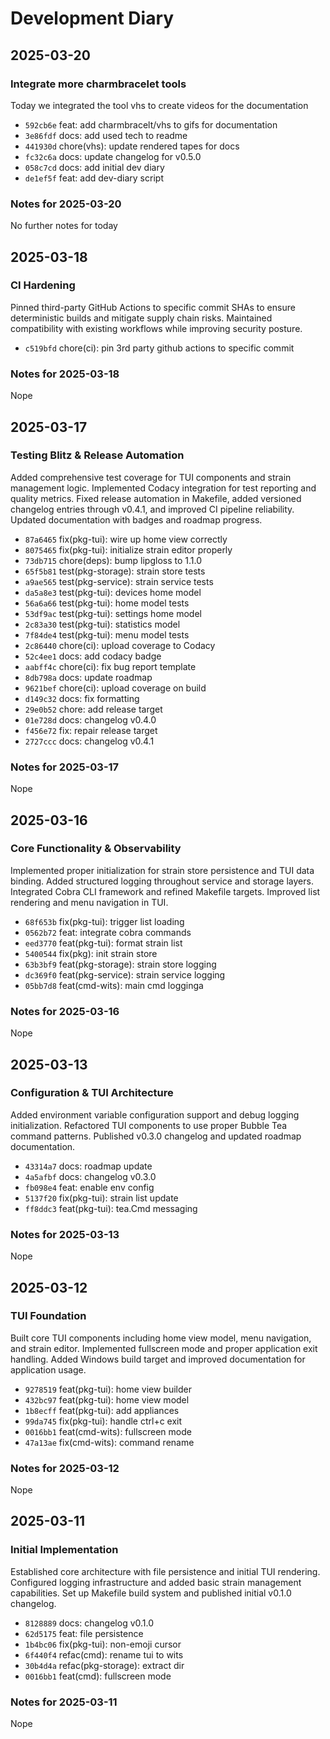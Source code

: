 # Development Diary

## 2025-03-20

### Integrate more charmbracelet tools

Today we integrated the tool vhs to create videos for the documentation

- `592cb6e` feat: add charmbracelt/vhs to gifs for documentation
- `3e86fdf` docs: add used tech to readme
- `441930d` chore(vhs): update rendered tapes for docs
- `fc32c6a` docs: update changelog for v0.5.0
- `058c7cd` docs: add initial dev diary
- `de1ef5f` feat: add dev-diary script

### Notes for 2025-03-20

No further notes for today

## 2025-03-18

### CI Hardening

Pinned third-party GitHub Actions to specific commit SHAs to ensure deterministic builds and mitigate supply chain risks. Maintained compatibility with existing workflows while improving security posture.

- `c519bfd` chore(ci): pin 3rd party github actions to specific commit

### Notes for 2025-03-18

Nope

## 2025-03-17

### Testing Blitz & Release Automation

Added comprehensive test coverage for TUI components and strain management logic. Implemented Codacy integration for test reporting and quality metrics. Fixed release automation in Makefile, added versioned changelog entries through v0.4.1, and improved CI pipeline reliability. Updated documentation with badges and roadmap progress.

- `87a6465` fix(pkg-tui): wire up home view correctly
- `8075465` fix(pkg-tui): initialize strain editor properly
- `73db715` chore(deps): bump lipgloss to 1.1.0
- `65f5b81` test(pkg-storage): strain store tests
- `a9ae565` test(pkg-service): strain service tests
- `da5a8e3` test(pkg-tui): devices home model
- `56a6a66` test(pkg-tui): home model tests
- `53df9ac` test(pkg-tui): settings home model
- `2c83a30` test(pkg-tui): statistics model
- `7f84de4` test(pkg-tui): menu model tests
- `2c86440` chore(ci): upload coverage to Codacy
- `52c4ee1` docs: add codacy badge
- `aabff4c` chore(ci): fix bug report template
- `8db798a` docs: update roadmap
- `9621bef` chore(ci): upload coverage on build
- `d149c32` docs: fix formatting
- `29e0b52` chore: add release target
- `01e728d` docs: changelog v0.4.0
- `f456e72` fix: repair release target
- `2727ccc` docs: changelog v0.4.1

### Notes for 2025-03-17

Nope

## 2025-03-16

### Core Functionality & Observability

Implemented proper initialization for strain store persistence and TUI data binding. Added structured logging throughout service and storage layers. Integrated Cobra CLI framework and refined Makefile targets. Improved list rendering and menu navigation in TUI.

- `68f653b` fix(pkg-tui): trigger list loading
- `0562b72` feat: integrate cobra commands
- `eed3770` feat(pkg-tui): format strain list
- `5400544` fix(pkg): init strain store
- `63b3bf9` feat(pkg-storage): strain store logging
- `dc369f0` feat(pkg-service): strain service logging
- `05bb7d8` feat(cmd-wits): main cmd logginga

### Notes for 2025-03-16

Nope

## 2025-03-13

### Configuration & TUI Architecture

Added environment variable configuration support and debug logging initialization. Refactored TUI components to use proper Bubble Tea command patterns. Published v0.3.0 changelog and updated roadmap documentation.

- `43314a7` docs: roadmap update
- `4a5afbf` docs: changelog v0.3.0
- `fb098e4` feat: enable env config
- `5137f20` fix(pkg-tui): strain list update
- `ff8ddc3` feat(pkg-tui): tea.Cmd messaging

### Notes for 2025-03-13

Nope

## 2025-03-12

### TUI Foundation

Built core TUI components including home view model, menu navigation, and strain editor. Implemented fullscreen mode and proper application exit handling. Added Windows build target and improved documentation for application usage.

- `9278519` feat(pkg-tui): home view builder
- `432bc97` feat(pkg-tui): home view model
- `1b8ecff` feat(pkg-tui): add appliances
- `99da745` fix(pkg-tui): handle ctrl+c exit
- `0016bb1` feat(cmd-wits): fullscreen mode
- `47a13ae` fix(cmd-wits): command rename

### Notes for 2025-03-12

Nope

## 2025-03-11

### Initial Implementation

Established core architecture with file persistence and initial TUI rendering. Configured logging infrastructure and added basic strain management capabilities. Set up Makefile build system and published initial v0.1.0 changelog.

- `8128889` docs: changelog v0.1.0
- `62d5175` feat: file persistence
- `1b4bc06` fix(pkg-tui): non-emoji cursor
- `6f440f4` refac(cmd): rename tui to wits
- `30b4d4a` refac(pkg-storage): extract dir
- `0016bb1` feat(cmd): fullscreen mode

### Notes for 2025-03-11

Nope
